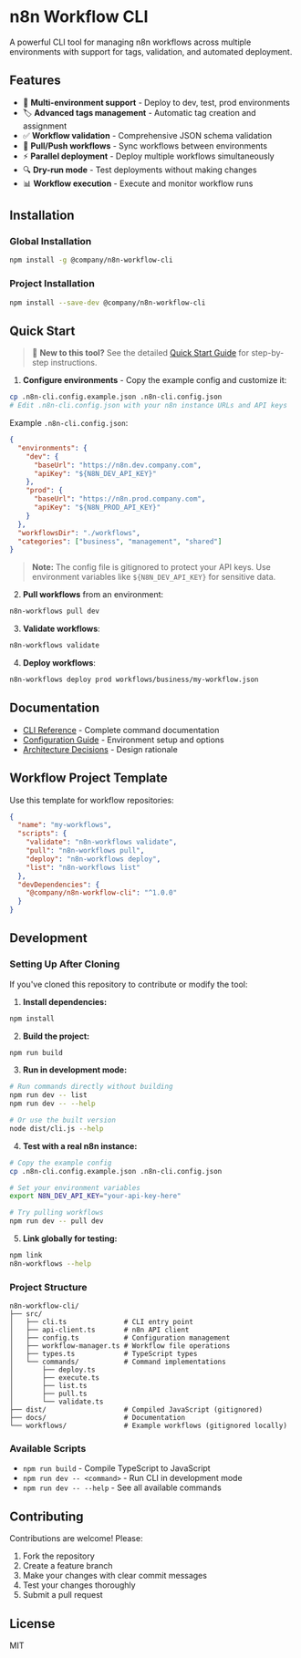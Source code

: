 # n8n Workflow CLI

A powerful CLI tool for managing n8n workflows across multiple environments with support for tags, validation, and automated deployment.

## Features

- 🚀 **Multi-environment support** - Deploy to dev, test, prod environments
- 🏷️ **Advanced tags management** - Automatic tag creation and assignment
- ✅ **Workflow validation** - Comprehensive JSON schema validation
- 🔄 **Pull/Push workflows** - Sync workflows between environments
- ⚡ **Parallel deployment** - Deploy multiple workflows simultaneously
- 🔍 **Dry-run mode** - Test deployments without making changes
- 📊 **Workflow execution** - Execute and monitor workflow runs

## Installation

### Global Installation
```bash
npm install -g @company/n8n-workflow-cli
```

### Project Installation
```bash
npm install --save-dev @company/n8n-workflow-cli
```

## Quick Start

> 📖 **New to this tool?** See the detailed [Quick Start Guide](QUICKSTART.md) for step-by-step instructions.

1. **Configure environments** - Copy the example config and customize it:
```bash
cp .n8n-cli.config.example.json .n8n-cli.config.json
# Edit .n8n-cli.config.json with your n8n instance URLs and API keys
```

Example `.n8n-cli.config.json`:
```json
{
  "environments": {
    "dev": {
      "baseUrl": "https://n8n.dev.company.com",
      "apiKey": "${N8N_DEV_API_KEY}"
    },
    "prod": {
      "baseUrl": "https://n8n.prod.company.com",
      "apiKey": "${N8N_PROD_API_KEY}"
    }
  },
  "workflowsDir": "./workflows",
  "categories": ["business", "management", "shared"]
}
```

> **Note:** The config file is gitignored to protect your API keys. Use environment variables like `${N8N_DEV_API_KEY}` for sensitive data.

2. **Pull workflows** from an environment:
```bash
n8n-workflows pull dev
```

3. **Validate workflows**:
```bash
n8n-workflows validate
```

4. **Deploy workflows**:
```bash
n8n-workflows deploy prod workflows/business/my-workflow.json
```

## Documentation

- [CLI Reference](docs/cli-reference.md) - Complete command documentation
- [Configuration Guide](docs/configuration.md) - Environment setup and options
- [Architecture Decisions](docs/architecture-decisions.md) - Design rationale

## Workflow Project Template

Use this template for workflow repositories:

```json
{
  "name": "my-workflows",
  "scripts": {
    "validate": "n8n-workflows validate",
    "pull": "n8n-workflows pull",
    "deploy": "n8n-workflows deploy",
    "list": "n8n-workflows list"
  },
  "devDependencies": {
    "@company/n8n-workflow-cli": "^1.0.0"
  }
}
```

## Development

### Setting Up After Cloning

If you've cloned this repository to contribute or modify the tool:

1. **Install dependencies:**
```bash
npm install
```

2. **Build the project:**
```bash
npm run build
```

3. **Run in development mode:**
```bash
# Run commands directly without building
npm run dev -- list
npm run dev -- --help

# Or use the built version
node dist/cli.js --help
```

4. **Test with a real n8n instance:**
```bash
# Copy the example config
cp .n8n-cli.config.example.json .n8n-cli.config.json

# Set your environment variables
export N8N_DEV_API_KEY="your-api-key-here"

# Try pulling workflows
npm run dev -- pull dev
```

5. **Link globally for testing:**
```bash
npm link
n8n-workflows --help
```

### Project Structure

```
n8n-workflow-cli/
├── src/
│   ├── cli.ts              # CLI entry point
│   ├── api-client.ts       # n8n API client
│   ├── config.ts           # Configuration management
│   ├── workflow-manager.ts # Workflow file operations
│   ├── types.ts            # TypeScript types
│   └── commands/           # Command implementations
│       ├── deploy.ts
│       ├── execute.ts
│       ├── list.ts
│       ├── pull.ts
│       └── validate.ts
├── dist/                   # Compiled JavaScript (gitignored)
├── docs/                   # Documentation
└── workflows/              # Example workflows (gitignored locally)
```

### Available Scripts

- `npm run build` - Compile TypeScript to JavaScript
- `npm run dev -- <command>` - Run CLI in development mode
- `npm run dev -- --help` - See all available commands

## Contributing

Contributions are welcome! Please:

1. Fork the repository
2. Create a feature branch
3. Make your changes with clear commit messages
4. Test your changes thoroughly
5. Submit a pull request

## License

MIT
